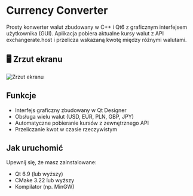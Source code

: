 # Currency Converter

Prosty konwerter walut zbudowany w C++ i Qt6 z graficznym interfejsem użytkownika (GUI). Aplikacja pobiera aktualne kursy walut z API exchangerate.host i przelicza wskazaną kwotę między różnymi walutami.

## 🖥️ Zrzut ekranu

![Zrzut ekranu](![image](https://github.com/user-attachments/assets/c9925d50-6044-484c-bd50-7e8e01a00123))

## Funkcje

- Interfejs graficzny zbudowany w Qt Designer
- Obsługa wielu walut (USD, EUR, PLN, GBP, JPY)
- Automatyczne pobieranie kursów z zewnętrznego API
- Przeliczanie kwot w czasie rzeczywistym

## Jak uruchomić

Upewnij się, że masz zainstalowane:
   - Qt 6.9 (lub wyższy)
   - CMake 3.22 lub wyższy
   - Kompilator (np. MinGW)
